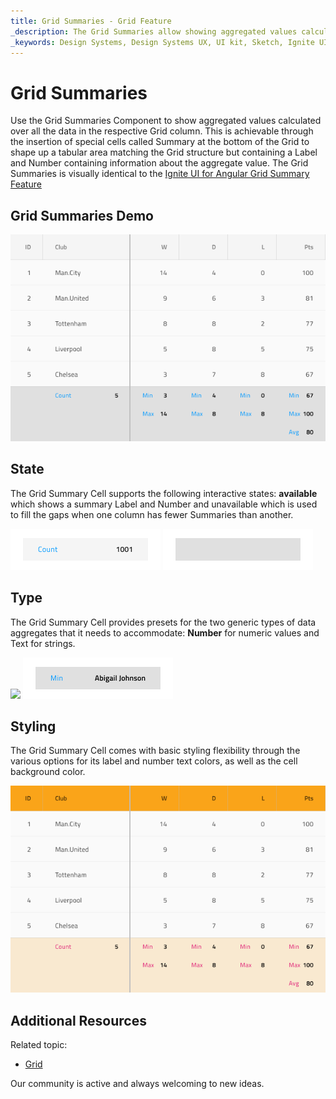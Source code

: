```yaml
---
title: Grid Summaries - Grid Feature
_description: The Grid Summaries allow showing aggregated values calculated over all the data in the respective Grid column. 
_keywords: Design Systems, Design Systems UX, UI kit, Sketch, Ignite UI for Angular, Sketch to Angular, Sketch to Angular, Angular, Angular Design System, Export code from Sketch, Design Kits for Angular, Sketch HTML, Sketch to HTML, Sketch UI kits
---
```


# Grid Summaries

Use the Grid Summaries Component to show aggregated values calculated over all the data in the respective Grid column. This is achievable through the insertion of special cells called Summary at the bottom of the Grid to shape up a tabular area matching the Grid structure but containing a Label and Number containing information about the aggregate value. The Grid Summaries is visually identical to the [Ignite UI for Angular Grid Summary Feature](https://www.infragistics.com/products/ignite-ui-angular/angular/components/grid/summaries.html)

## Grid Summaries Demo

<img class="responsive-img" src="../images/grid_summaries_demo.png" srcset="../images/grid_summaries_demo@2x.png 2x" />

## State

The Grid Summary Cell supports the following interactive states: **available** which shows a summary Label and Number and unavailable which is used to fill the gaps when one column has fewer Summaries than another.

<img class="responsive-img" src="../images/grid_cell_summary_active.png" srcset="../images/grid_cell_summary_active@2x.png 2x" />
<img class="responsive-img" src="../images/grid_cell_summary_unavailable.png" srcset="../images/grid_cell_summary_unavailable@2x.png 2x" />

## Type

The Grid Summary Cell provides presets for the two generic types of data aggregates that it needs to accommodate: **Number** for numeric values and Text for strings.

<img class="responsive-img" src="../images/grid_cell_summary_number.png" srcset="../images/grid_cell_summary_number@2x.png 2x" />
<img class="responsive-img" src="../images/grid_cell_summary_text.png" srcset="../images/grid_cell_summary_text@2x.png 2x" />

## Styling

The Grid Summary Cell comes with basic styling flexibility through the various options for its label and number text colors, as well as the cell background color.

<img class="responsive-img" src="../images/grid_summaries_styling.png" srcset="../images/grid_summaries_styling@2x.png 2x" />

## Additional Resources

Related topic:

- [Grid](grid.md)
  <div class="divider--half"></div>

Our community is active and always welcoming to new ideas.

